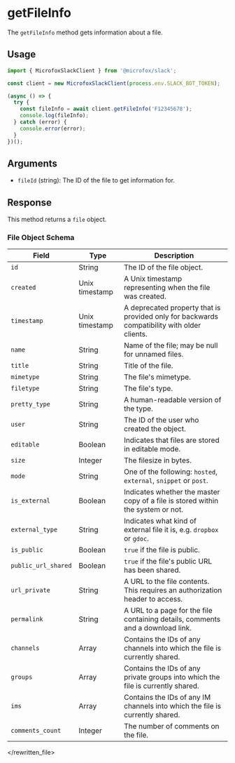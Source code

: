# getFileInfo

The `getFileInfo` method gets information about a file.

## Usage

```typescript
import { MicrofoxSlackClient } from '@microfox/slack';

const client = new MicrofoxSlackClient(process.env.SLACK_BOT_TOKEN);

(async () => {
  try {
    const fileInfo = await client.getFileInfo('F12345678');
    console.log(fileInfo);
  } catch (error) {
    console.error(error);
  }
})();
```

## Arguments

-   `fileId` (string): The ID of the file to get information for.

## Response

This method returns a `file` object.

### File Object Schema

| Field               | Type           | Description                                                                                             |
| ------------------- | -------------- | ------------------------------------------------------------------------------------------------------- |
| `id`                | String         | The ID of the file object.                                                                              |
| `created`           | Unix timestamp | A Unix timestamp representing when the file was created.                                                |
| `timestamp`         | Unix timestamp | A deprecated property that is provided only for backwards compatibility with older clients.             |
| `name`              | String         | Name of the file; may be null for unnamed files.                                                        |
| `title`             | String         | Title of the file.                                                                                      |
| `mimetype`          | String         | The file's mimetype.                                                                                    |
| `filetype`          | String         | The file's type.                                                                                        |
| `pretty_type`       | String         | A human-readable version of the type.                                                                   |
| `user`              | String         | The ID of the user who created the object.                                                              |
| `editable`          | Boolean        | Indicates that files are stored in editable mode.                                                       |
| `size`              | Integer        | The filesize in bytes.                                                                                  |
| `mode`              | String         | One of the following: `hosted`, `external`, `snippet` or `post`.                                        |
| `is_external`       | Boolean        | Indicates whether the master copy of a file is stored within the system or not.                         |
| `external_type`     | String         | Indicates what kind of external file it is, e.g. `dropbox` or `gdoc`.                                   |
| `is_public`         | Boolean        | `true` if the file is public.                                                                           |
| `public_url_shared` | Boolean        | `true` if the file's public URL has been shared.                                                        |
| `url_private`       | String         | A URL to the file contents. This requires an authorization header to access.                            |
| `permalink`         | String         | A URL to a page for the file containing details, comments and a download link.                          |
| `channels`          | Array          | Contains the IDs of any channels into which the file is currently shared.                               |
| `groups`            | Array          | Contains the IDs of any private groups into which the file is currently shared.                         |
| `ims`               | Array          | Contains the IDs of any IM channels into which the file is currently shared.                            |
| `comments_count`    | Integer        | The number of comments on the file.                                                                     |

</rewritten_file> 